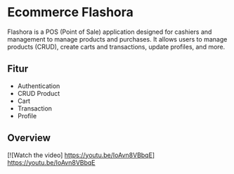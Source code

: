 # Ecommerce Flashora
Flashora is a POS (Point of Sale) application designed for cashiers and management to manage products and purchases. It allows users to manage products (CRUD), create carts and transactions, update profiles, and more.

## Fitur
- Authentication
- CRUD Product
- Cart
- Transaction
- Profile

## Overview
[![Watch the video]
https://youtu.be/IoAvn8VBbqE]
https://youtu.be/IoAvn8VBbqE
